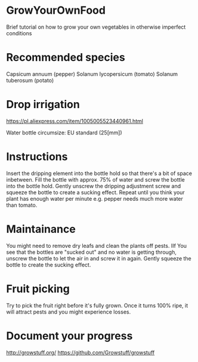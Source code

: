 # GrowYourOwnFood
Brief tutorial on how to grow your own vegetables in otherwise imperfect conditions

# Recommended species
Capsicum annuum (pepper)
Solanum lycopersicum (tomato)
Solanum tuberosum (potato)

# Drop irrigation
https://pl.aliexpress.com/item/1005005523440961.html

Water bottle circumsize: EU standard (25[mm]) 

# Instructions
Insert the dripping element into the bottle hold so that there's a bit of space inbetween. Fill the bottle with approx. 75% of water and screw the bottle into the bottle hold. Gently unscrew the dripping adjustment screw and squeeze the bottle to create a sucking effect. Repeat until you think your plant has enough water per minute e.g. pepper needs much more water than tomato.

# Maintainance
You might need to remove dry leafs and clean the plants off pests. IIf You see that the bottles are "sucked out" and no water is getting through, unscrew the bottle to let the air in and screw it in again. Gently squeeze the bottle to create the sucking effect.

# Fruit picking
Try to pick the fruit right before it's fully grown. Once it turns 100% ripe, it will attract pests and you might experience losses.

# Document your progress
http://growstuff.org/
https://github.com/Growstuff/growstuff
